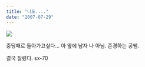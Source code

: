 ```yaml
---
title: "나도...."
date: "2007-07-29"
---
```


![](http://kimsungi.cafe24.com/wp-content/uploads/2010/11/cfile8.uf_.174AE3054CEFAC2F0FE3AD.jpg)

중딩때로 돌아가고싶다... 아 옆에 남자 나 아님. 존경하는 공쌤.

결국 질렀다. sx-70
